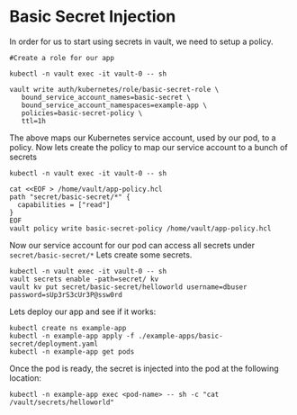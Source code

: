 # Basic Secret Injection

In order for us to start using secrets in vault, we need to setup a policy.

```
#Create a role for our app

kubectl -n vault exec -it vault-0 -- sh 

vault write auth/kubernetes/role/basic-secret-role \
   bound_service_account_names=basic-secret \
   bound_service_account_namespaces=example-app \
   policies=basic-secret-policy \
   ttl=1h
```

The above maps our Kubernetes service account, used by our pod, to a policy.
Now lets create the policy to map our service account to a bunch of secrets

```
kubectl -n vault exec -it vault-0 -- sh 

cat <<EOF > /home/vault/app-policy.hcl
path "secret/basic-secret/*" {
  capabilities = ["read"]
}
EOF
vault policy write basic-secret-policy /home/vault/app-policy.hcl
```

Now our service account for our pod can access all secrets under `secret/basic-secret/*`
Lets create some secrets.

```
kubectl -n vault exec -it vault-0 -- sh 
vault secrets enable -path=secret/ kv
vault kv put secret/basic-secret/helloworld username=dbuser password=sUp3rS3cUr3P@ssw0rd
```

Lets deploy our app and see if it works:

```
kubectl create ns example-app
kubectl -n example-app apply -f ./example-apps/basic-secret/deployment.yaml
kubectl -n example-app get pods
```

Once the pod is ready, the secret is injected into the pod at the following location:

```
kubectl -n example-app exec <pod-name> -- sh -c "cat /vault/secrets/helloworld"
```